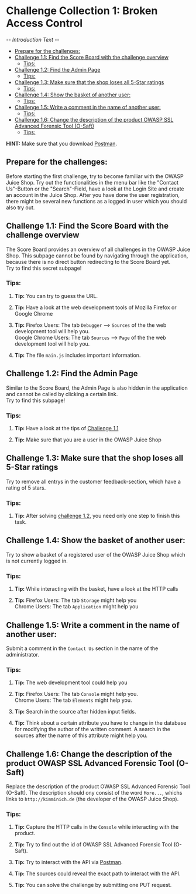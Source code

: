 # Challenge Collection 1: Broken Access Control

*-- Introduction Text --*

   * [Prepare for the challenges:](#prepare-for-the-challenges)
   * [Challenge 1.1: Find the Score Board with the challenge overview](#challenge-11-find-the-score-board-with-the-challenge-overview)
      * [Tips:](#tips)
   * [Challenge 1.2: Find the Admin Page](#challenge-12-find-the-admin-page)
      * [Tips:](#tips-1)
   * [Challenge 1.3: Make sure that the shop loses all 5-Star ratings](#challenge-13-make-sure-that-the-shop-loses-all-5-star-ratings)
      * [Tips:](#tips-2)
   * [Challenge 1.4: Show the basket of another user:](#challenge-14-show-the-basket-of-another-user)
      * [Tips:](#tips-3)
   * [Challenge 1.5: Write a comment in the name of another user:](#challenge-15-write-a-comment-in-the-name-of-another-user)
      * [Tips:](#tips-4)
   * [Challenge 1.6: Change the description of the product OWASP SSL Advanced Forensic Tool (O-Saft)](#challenge-16-change-the-description-of-the-product-owasp-ssl-advanced-forensic-tool-o-saft)
      * [Tips:](#tips-5)

**HINT:** Make sure that you download [Postman](https://www.getpostman.com/apps).

## Prepare for the challenges:
Before starting the first challenge, try to become familiar with the OWASP Juice Shop. Try out the functionalities in the menu bar like the "Contact Us"-Button or the "Search"-Field, have a look at the Login Site and create an account in the Juice Shop. After you have done the user registration, there might be several new functions as a logged in user which you should also try out. 

## Challenge 1.1: Find the Score Board with the challenge overview
The Score Board provides an overview of all challenges in the OWASP Juice Shop. This subpage cannot be found by navigating through the application, because there is no direct button redirecting to the Score Board yet.  
Try to find this secret subpage!

### Tips:

1. **Tip:** You can try to guess the URL.

2. **Tip:** Have a look at the web development tools of Mozilla Firefox or Google Chrome

3. **Tip:** Firefox Users: The tab `Debugger` --> `Sources` of the the web development tool will help you.  
Google Chrome Users: The tab `Sources` --> `Page` of the the web development tool will help you.

4. **Tip:** The file `main.js` includes important information.


## Challenge 1.2: Find the Admin Page
Similar to the Score Board, the Admin Page is also hidden in the application and cannot be called by clicking a certain link.  
Try to find this subpage!

### Tips:

1. **Tip:** Have a look at the tips of [Challenge 1.1](https://github.com/nt-ca-aqe/thesis-ahs/tree/master/Challenge%201:%20Broken%20Access%20Control#challenge-11-find-the-score-board-with-the-challenge-overview)

2. **Tip:** Make sure that you are a user in the OWASP Juice Shop


## Challenge 1.3: Make sure that the shop loses all 5-Star ratings
Try to remove all entrys in the customer feedback-section, which have a rating of 5 stars.

### Tips:

1. **Tip:** After solving [challenge 1.2](https://github.com/nt-ca-aqe/thesis-ahs/tree/master/Challenge%201:%20Broken%20Access%20Control#challenge-12-find-the-admin-page), you need only one step to finish this task.


## Challenge 1.4: Show the basket of another user:
Try to show a basket of a registered user of the OWASP Juice Shop which is not currently logged in.

### Tips:

1. **Tip:** While interacting with the basket, have a look at the HTTP calls

2. **Tip:** Firefox Users: The tab `Storage` might help you  
Chrome Users: The tab `Application` might help you


## Challenge 1.5: Write a comment in the name of another user:
Submit a comment in the `Contact Us` section in the name of the administrator.

### Tips:

1. **Tip:** The web development tool could help you

2. **Tip:** Firefox Users: The tab `Console` might help you.  
Chrome Users: The tab `Elements` might help you.

3. **Tip:** Search in the source after hidden input fields.

4. **Tip:** Think about a certain attribute you have to change in the database for modifying the author of the written comment. A search in the sources after the name of this attribute might help you.


## Challenge 1.6: Change the description of the product OWASP SSL Advanced Forensic Tool (O-Saft)
Replace the description of the product OWASP SSL Advanced Forensic Tool (O-Saft). The description should ony consist of the word `More...`, whichs links to `http://kimminich.de` (the developer of the OWASP Juice Shop).

### Tips:

1. **Tip:** Capture the HTTP calls in the `Console` while interacting with the product.

2. **Tip:** Try to find out the id of OWASP SSL Advanced Forensic Tool (O-Saft).

3. **Tip:** Try to interact with the API via [Postman](https://www.getpostman.com/apps).

4. **Tip:** The sources could reveal the exact path to interact with the API.

5. **Tip:** You can solve the challenge by submitting one PUT request.
